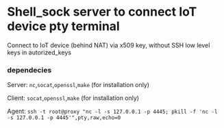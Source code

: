 # Shell_sock server to connect IoT device pty terminal
Connect to IoT device (behind NAT) via x509 key, without SSH low level keys in autorized_keys 

### dependecies
Server:
`nc`,`socat`,`openssl`,`make` (for installation only)

Client:
`socat`,`openssl`,`make` (for installation only)


Agent:
`ssh -t root@proxy "nc -l -s 127.0.0.1 -p 4445; pkill -f 'nc -l -s 127.0.0.1 -p 4445'",pty,raw,echo=0`
